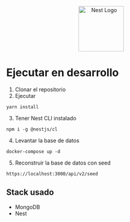 <p align="center">
  <a href="http://nestjs.com/" target="blank"><img src="https://nestjs.com/img/logo-small.svg" width="120" alt="Nest Logo" /></a>
</p>

  
# Ejecutar en desarrollo

1. Clonar el repositorio
2. Ejecutar 
```
yarn install
```
3. Tener Nest CLI instalado
```
npm i -g @nestjs/cl
```
4. Levantar la base de datos
```
docker-compose up -d
```
5. Reconstruir la base de datos con seed
```
https://localhost:3000/api/v2/seed
```

## Stack usado
* MongoDB
* Nest
